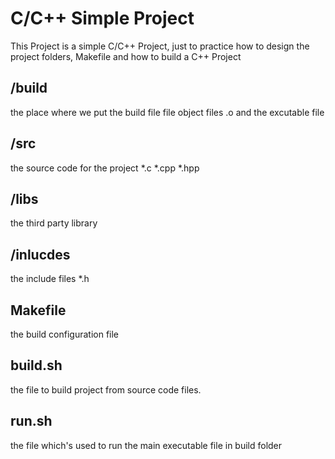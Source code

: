 # C/C++ Simple Project
This Project is a simple C/C++ Project, just to practice how to design the project folders, Makefile and how to build a C++ Project



## /build
the place where we put the build file file object files .o and the excutable file 
## /src
the source code for the project *.c *.cpp *.hpp
## /libs
the third party library 
## /inlucdes
the include files *.h

## Makefile
the  build configuration file

## build.sh
the file to build project from source code files.

## run.sh
the file which's used to run the main executable file in build folder
